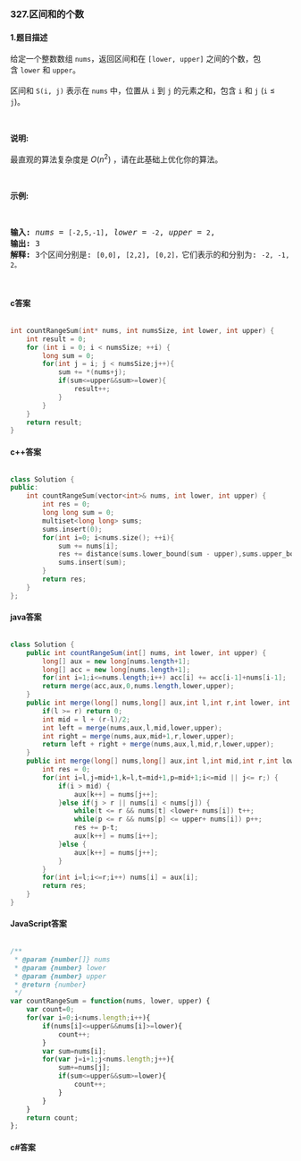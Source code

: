 ### 327.区间和的个数

#### 1.题目描述

<p>给定一个整数数组&nbsp;<code>nums</code>，返回区间和在&nbsp;<code>[lower, upper]</code>&nbsp;之间的个数，包含&nbsp;<code>lower</code>&nbsp;和&nbsp;<code>upper</code>。<br><br/>区间和&nbsp;<code>S(i, j)</code>&nbsp;表示在&nbsp;<code>nums</code>&nbsp;中，位置从&nbsp;<code>i</code>&nbsp;到&nbsp;<code>j</code>&nbsp;的元素之和，包含&nbsp;<code>i</code>&nbsp;和&nbsp;<code>j</code>&nbsp;(<code>i</code> &le; <code>j</code>)。</p><br/><p><strong>说明:</strong><br><br/>最直观的算法复杂度是&nbsp;<em>O</em>(<em>n</em><sup>2</sup>) ，请在此基础上优化你的算法。</p><br/><p><strong>示例:</strong></p><br/><pre><strong>输入: </strong><em>nums</em> = <code>[-2,5,-1]</code>, <em>lower</em> = <code>-2</code>, <em>upper</em> = <code>2</code>,<br/><strong>输出: </strong>3 <br/><strong>解释: </strong>3个区间分别是: <code>[0,0]</code>, <code>[2,2]</code>, <code>[0,2]，</code>它们表示的和分别为: <code>-2, -1, 2。</code><br/></pre><br/>

#### c答案

```c

int countRangeSum(int* nums, int numsSize, int lower, int upper) {
    int result = 0;
    for (int i = 0; i < numsSize; ++i) {
        long sum = 0;
        for(int j = i; j < numsSize;j++){
            sum += *(nums+j);
            if(sum<=upper&&sum>=lower){
                result++;
            }
        }
    }
    return result;
}

```

#### c++答案

```c++

class Solution {
public:
    int countRangeSum(vector<int>& nums, int lower, int upper) {
        int res = 0;
        long long sum = 0;
        multiset<long long> sums;
        sums.insert(0);
        for(int i=0; i<nums.size(); ++i){
            sum += nums[i];
            res += distance(sums.lower_bound(sum - upper),sums.upper_bound(sum - lower));
            sums.insert(sum);
        }
        return res;
    }
};

```

#### java答案

```java

class Solution {
    public int countRangeSum(int[] nums, int lower, int upper) {
        long[] aux = new long[nums.length+1];
        long[] acc = new long[nums.length+1];
        for(int i=1;i<=nums.length;i++) acc[i] += acc[i-1]+nums[i-1];
        return merge(acc,aux,0,nums.length,lower,upper);
    }
    public int merge(long[] nums,long[] aux,int l,int r,int lower, int upper) {
        if(l >= r) return 0;
        int mid = l + (r-l)/2;
        int left = merge(nums,aux,l,mid,lower,upper);
        int right = merge(nums,aux,mid+1,r,lower,upper);
        return left + right + merge(nums,aux,l,mid,r,lower,upper);
    }
    public int merge(long[] nums,long[] aux,int l,int mid,int r,int lower,int upper) {
        int res = 0;
        for(int i=l,j=mid+1,k=l,t=mid+1,p=mid+1;i<=mid || j<= r;) {
            if(i > mid) {
                aux[k++] = nums[j++];
            }else if(j > r || nums[i] < nums[j]) {
                while(t <= r && nums[t] <lower+ nums[i]) t++;
                while(p <= r && nums[p] <= upper+ nums[i]) p++;
                res += p-t;
                aux[k++] = nums[i++];
            }else {
                aux[k++] = nums[j++];
            }
        }
        for(int i=l;i<=r;i++) nums[i] = aux[i];
        return res;
    }
}

```

#### JavaScript答案

```javascript

/**
 * @param {number[]} nums
 * @param {number} lower
 * @param {number} upper
 * @return {number}
 */
var countRangeSum = function(nums, lower, upper) {
    var count=0;
    for(var i=0;i<nums.length;i++){
        if(nums[i]<=upper&&nums[i]>=lower){
            count++;
        }
        var sum=nums[i];
        for(var j=i+1;j<nums.length;j++){
            sum+=nums[j];
            if(sum<=upper&&sum>=lower){
                count++;
            }
        }
    }
    return count;
};

```

#### c#答案

```c#

